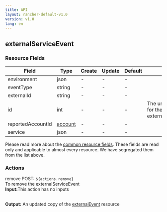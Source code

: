 ```yaml
---
title: API
layout: rancher-default-v1.0
version: v1.0
lang: en
---
```


## externalServiceEvent



### Resource Fields

Field | Type | Create | Update | Default | Notes
---|---|---|---|---|---
environment | json | - | - | - | 
eventType | string | - | - | - | 
externalId | string | - | - | - | 
id | int | - | - | - | The unique identifier for the externalServiceEvent
reportedAccountId | [account]({{site.baseurl}}/rancher/{{page.version}}/{{page.lang}}/api/api-resources/account/) | - | - | - | 
service | json | - | - | - | 


Please read more about the [common resource fields]({{site.baseurl}}/rancher/{{page.version}}/{{page.lang}}/api/common/). 
These fields are read only and applicable to almost every resource. We have segregated them from the list above.








### Actions

<div class="action">
<span class="header">
remove
<span class="headerright">POST:  <code>${actions.remove}</code></span></span>
<div class="action-contents">
To remove the externalServiceEvent
<br>

<span class="input">
<strong>Input:</strong>This action has no inputs</span>
<br>

<br>


<span class="output"><strong>Output:</strong> An updated copy of the <a href="/rancher/api/api-resources/externalEvent/">externalEvent</a> resource</span>
</div>
</div>

